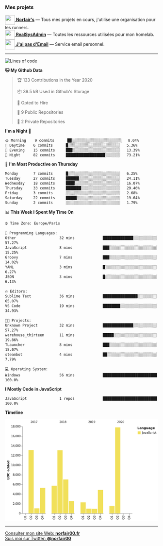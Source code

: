 ### Mes projets


[<img src="https://avatars1.githubusercontent.com/u/68918238?s=96&v=4" width="32" height="32" align="center"> **Norfair's**](https://github.com/norfairs) — Tous mes projets en cours, j'utilise une organisation pour les runners.  
[<img src="https://avatars2.githubusercontent.com/u/64165263?s=96&v=4" width="32" height="32" align="center"> **RealSysAdmin**](https://github.com/realsysadmin-icu) — Toutes les ressources utilisées pour mon homelab.  
[<img src="https://avatars1.githubusercontent.com/u/65110091?s=96&v=4" width="32" height="32" align="center"> **J'ai pas d'Email**](https://github.com/jaipasdemail) — Service email personnel.  

---

<!--START_SECTION:waka-->
![Lines of code](https://img.shields.io/badge/From%20Hello%20World%20I%27ve%20Written-7.0%20million%20lines%20of%20code-blue)

**🐱 My Github Data** 

> 🏆 133 Contributions in the Year 2020
 > 
> 📦 39.5 kB Used in Github's Storage 
 > 
> 💼 Opted to Hire
 > 
> 📜 9 Public Repositories
 > 
> 🔑 2 Private Repositories 

**I'm a Night 🦉** 

```text
🌞 Morning    9 commits      ██░░░░░░░░░░░░░░░░░░░░░░░   8.04% 
🌆 Daytime    6 commits      █░░░░░░░░░░░░░░░░░░░░░░░░   5.36% 
🌃 Evening    15 commits     ███░░░░░░░░░░░░░░░░░░░░░░   13.39% 
🌙 Night      82 commits     ██████████████████░░░░░░░   73.21%

```
📅 **I'm Most Productive on Thursday** 

```text
Monday       7 commits      █░░░░░░░░░░░░░░░░░░░░░░░░   6.25% 
Tuesday      27 commits     ██████░░░░░░░░░░░░░░░░░░░   24.11% 
Wednesday    18 commits     ████░░░░░░░░░░░░░░░░░░░░░   16.07% 
Thursday     33 commits     ███████░░░░░░░░░░░░░░░░░░   29.46% 
Friday       3 commits      ░░░░░░░░░░░░░░░░░░░░░░░░░   2.68% 
Saturday     22 commits     █████░░░░░░░░░░░░░░░░░░░░   19.64% 
Sunday       2 commits      ░░░░░░░░░░░░░░░░░░░░░░░░░   1.79%

```


📊 **This Week I Spent My Time On** 

```text
⌚︎ Time Zone: Europe/Paris

💬 Programming Languages: 
Other                    32 mins             ██████████████░░░░░░░░░░░   57.27% 
JavaScript               8 mins              ███░░░░░░░░░░░░░░░░░░░░░░   15.25% 
Groovy                   7 mins              ███░░░░░░░░░░░░░░░░░░░░░░   14.02% 
YAML                     3 mins              █░░░░░░░░░░░░░░░░░░░░░░░░   6.27% 
JSON                     3 mins              █░░░░░░░░░░░░░░░░░░░░░░░░   6.13%

🔥 Editors: 
Sublime Text             36 mins             ████████████████░░░░░░░░░   65.07% 
VS Code                  19 mins             ████████░░░░░░░░░░░░░░░░░   34.93%

🐱‍💻 Projects: 
Unknown Project          32 mins             ██████████████░░░░░░░░░░░   57.27% 
warehouse_thirteen       11 mins             █████░░░░░░░░░░░░░░░░░░░░   19.86% 
TLauncher                8 mins              ███░░░░░░░░░░░░░░░░░░░░░░   15.07% 
steambot                 4 mins              ██░░░░░░░░░░░░░░░░░░░░░░░   7.79%

💻 Operating System: 
Windows                  56 mins             █████████████████████████   100.0%

```

**I Mostly Code in JavaScript** 

```text
JavaScript               1 repos             █████████████████████████   100.0%

```


**Timeline**

![Chart not found](https://github.com/norfair00/norfair00/blob/master/charts/bar_graph.png) 


<!--END_SECTION:waka-->

---

[Consulter mon site Web: **norfair00.fr**](https://norfair00.fr/)  
[Suis moi sur Twitter: **@norfair00**](https://twitter.com/norfair00)
